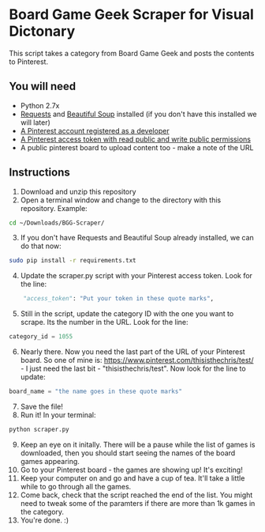 # Board Game Geek Scraper for Visual Dictonary

This script takes a category from Board Game Geek and posts the contents to Pinterest.

## You will need

* Python 2.7x 
* [Requests](http://docs.python-requests.org/en/master/) and [Beautiful Soup](https://www.crummy.com/software/BeautifulSoup/) installed (if you don't have this installed we will later)
* [A Pinterest account registered as a developer](https://developers.pinterest.com)
* [A Pinterest access token with read public and write public permissions](https://developers.pinterest.com/tools/access_token/)
* A public pinterest board to upload content too - make a note of the URL

## Instructions

1. Download and unzip this repository
2. Open a terminal window and change to the directory with this repository. Example:
```bash
cd ~/Downloads/BGG-Scraper/
```
3. If you don't have Requests and Beautiful Soup already installed, we can do that now:
```bash
sudo pip install -r requirements.txt
```
4. Update the scraper.py script with your Pinterest access token. Look for the line:
```python
    "access_token": "Put your token in these quote marks",
```
5. Still in the script, update the category ID with the one you want to scrape. Its the number in the URL. Look for the line:
```python
category_id = 1055
```
6. Nearly there. Now you need the last part of the URL of your Pinterest board. So one of mine is: https://www.pinterest.com/thisisthechris/test/ - I just need the last bit - "thisisthechris/test". Now look for the line to update:
 ```python
board_name = "the name goes in these quote marks"
```
7. Save the file! 
8. Run it! In your terminal:
```bash
python scraper.py
```
9. Keep an eye on it initally. There will be a pause while the list of games is downloaded, then you should start seeing the names of the board games appearing. 
10. Go to your Pinterest board - the games are showing up! It's exciting!
11. Keep your computer on and go and have a cup of tea. It'll take a little while to go through all the games. 
12. Come back, check that the script reached the end of the list. You might need to tweak some of the paramters if there are more than 1k games in the category.
13. You're done. :)